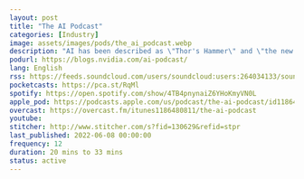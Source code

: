 ```yaml
---
layout: post
title: "The AI Podcast"
categories: [Industry]
image: assets/images/pods/the_ai_podcast.webp
description: "AI has been described as \"Thor's Hammer\" and \"the new electricity.\" But it's also a bit of a mystery – even to those who know it best. We'll connect with some of the world's leading AI experts to explain how it works, how it's evolving, and how it intersects with every facet of human endeavor. This podcast is produced by NVIDIA, the AI computing company. Multiple episodes are released every month."
podurl: https://blogs.nvidia.com/ai-podcast/
lang: English
rss: https://feeds.soundcloud.com/users/soundcloud:users:264034133/sounds.rss
pocketcasts: https://pca.st/RqMl
spotify: https://open.spotify.com/show/4TB4pnynaiZ6YHoKmyVN0L
apple_pod: https://podcasts.apple.com/us/podcast/the-ai-podcast/id1186480811
overcast: https://overcast.fm/itunes1186480811/the-ai-podcast
youtube:
stitcher: http://www.stitcher.com/s?fid=130629&refid=stpr
last_published: 2022-06-08 00:00:00
frequency: 12
duration: 20 mins to 33 mins
status: active
---
```

